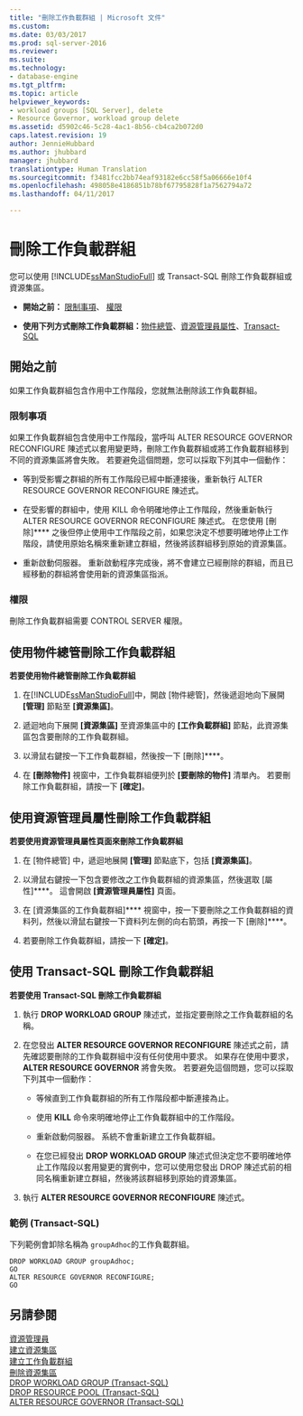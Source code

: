 ```yaml
---
title: "刪除工作負載群組 | Microsoft 文件"
ms.custom: 
ms.date: 03/03/2017
ms.prod: sql-server-2016
ms.reviewer: 
ms.suite: 
ms.technology:
- database-engine
ms.tgt_pltfrm: 
ms.topic: article
helpviewer_keywords:
- workload groups [SQL Server], delete
- Resource Governor, workload group delete
ms.assetid: d5902c46-5c28-4ac1-8b56-cb4ca2b072d0
caps.latest.revision: 19
author: JennieHubbard
ms.author: jhubbard
manager: jhubbard
translationtype: Human Translation
ms.sourcegitcommit: f3481fcc2bb74eaf93182e6cc58f5a06666e10f4
ms.openlocfilehash: 498058e4186851b78bf67795828f1a7562794a72
ms.lasthandoff: 04/11/2017

---
```

# <a name="delete-a-workload-group"></a>刪除工作負載群組
  您可以使用 [!INCLUDE[ssManStudioFull](../../includes/ssmanstudiofull-md.md)] 或 Transact-SQL 刪除工作負載群組或資源集區。  
  
-   **開始之前：**  [限制事項](#LimitationsRestrictions)、 [權限](#Permissions)  
  
-   **使用下列方式刪除工作負載群組：**[物件總管](#DelWGObjEx)、[資源管理員屬性](#DelWGRGProp)、[Transact-SQL](#DelWGTSQL)  
  
##  <a name="BeforeYouBegin"></a> 開始之前  
 如果工作負載群組包含作用中工作階段，您就無法刪除該工作負載群組。  
  
###  <a name="LimitationsRestrictions"></a> 限制事項  
 如果工作負載群組包含使用中工作階段，當呼叫 ALTER RESOURCE GOVERNOR RECONFIGURE 陳述式以套用變更時，刪除工作負載群組或將工作負載群組移到不同的資源集區將會失敗。 若要避免這個問題，您可以採取下列其中一個動作：  
  
-   等到受影響之群組的所有工作階段已經中斷連接後，重新執行 ALTER RESOURCE GOVERNOR RECONFIGURE 陳述式。  
  
-   在受影響的群組中，使用 KILL 命令明確地停止工作階段，然後重新執行 ALTER RESOURCE GOVERNOR RECONFIGURE 陳述式。 在您使用 [刪除]**** 之後但停止使用中工作階段之前，如果您決定不想要明確地停止工作階段，請使用原始名稱來重新建立群組，然後將該群組移到原始的資源集區。  
  
-   重新啟動伺服器。 重新啟動程序完成後，將不會建立已經刪除的群組，而且已經移動的群組將會使用新的資源集區指派。  
  
###  <a name="Permissions"></a> 權限  
 刪除工作負載群組需要 CONTROL SERVER 權限。  
  
##  <a name="DelWGObjEx"></a> 使用物件總管刪除工作負載群組  
 **若要使用物件總管刪除工作負載群組**  
  
1.  在[!INCLUDE[ssManStudioFull](../../includes/ssmanstudiofull-md.md)]中，開啟 [物件總管]，然後遞迴地向下展開 **[管理]** 節點至 **[資源集區]**。  
  
2.  遞迴地向下展開 **[資源集區]** 至資源集區中的 **[工作負載群組]** 節點，此資源集區包含要刪除的工作負載群組。  
  
3.  以滑鼠右鍵按一下工作負載群組，然後按一下 [刪除]****。  
  
4.  在 **[刪除物件]** 視窗中，工作負載群組便列於 **[要刪除的物件]** 清單內。 若要刪除工作負載群組，請按一下 **[確定]**。  
  
##  <a name="DelWGRGProp"></a> 使用資源管理員屬性刪除工作負載群組  
 **若要使用資源管理員屬性頁面來刪除工作負載群組**  
  
1.  在 [物件總管] 中，遞迴地展開 **[管理]** 節點底下，包括 **[資源集區]**。  
  
2.  以滑鼠右鍵按一下包含要修改之工作負載群組的資源集區，然後選取 [屬性]****。 這會開啟 **[資源管理員屬性]** 頁面。  
  
3.  在 [資源集區的工作負載群組]**** 視窗中，按一下要刪除之工作負載群組的資料列，然後以滑鼠右鍵按一下資料列左側的向右箭頭，再按一下 [刪除]****。  
  
4.  若要刪除工作負載群組，請按一下 **[確定]**。  
  
##  <a name="DelWGTSQL"></a> 使用 Transact-SQL 刪除工作負載群組  
 **若要使用 Transact-SQL 刪除工作負載群組**  
  
1.  執行 **DROP WORKLOAD GROUP** 陳述式，並指定要刪除之工作負載群組的名稱。  
  
2.  在您發出 **ALTER RESOURCE GOVERNOR RECONFIGURE** 陳述式之前，請先確認要刪除的工作負載群組中沒有任何使用中要求。 如果存在使用中要求， **ALTER RESOURCE GOVERNOR** 將會失敗。 若要避免這個問題，您可以採取下列其中一個動作：  
  
    -   等候直到工作負載群組的所有工作階段都中斷連接為止。  
  
    -   使用 **KILL** 命令來明確地停止工作負載群組中的工作階段。  
  
    -   重新啟動伺服器。 系統不會重新建立工作負載群組。  
  
    -   在您已經發出 **DROP WORKLOAD GROUP** 陳述式但決定您不要明確地停止工作階段以套用變更的實例中，您可以使用您發出 DROP 陳述式前的相同名稱重新建立群組，然後將該群組移到原始的資源集區。  
  
3.  執行 **ALTER RESOURCE GOVERNOR RECONFIGURE** 陳述式。  
  
### <a name="example-transact-sql"></a>範例 (Transact-SQL)  
 下列範例會卸除名稱為 `groupAdhoc`的工作負載群組。  
  
```  
DROP WORKLOAD GROUP groupAdhoc;  
GO  
ALTER RESOURCE GOVERNOR RECONFIGURE;  
GO  
```  
  
## <a name="see-also"></a>另請參閱  
 [資源管理員](../../relational-databases/resource-governor/resource-governor.md)   
 [建立資源集區](../../relational-databases/resource-governor/create-a-resource-pool.md)   
 [建立工作負載群組](../../relational-databases/resource-governor/create-a-workload-group.md)   
 [刪除資源集區](../../relational-databases/resource-governor/delete-a-resource-pool.md)   
 [DROP WORKLOAD GROUP &#40;Transact-SQL&#41;](../../t-sql/statements/drop-workload-group-transact-sql.md)   
 [DROP RESOURCE POOL &#40;Transact-SQL&#41;](../../t-sql/statements/drop-resource-pool-transact-sql.md)   
 [ALTER RESOURCE GOVERNOR &#40;Transact-SQL&#41;](../../t-sql/statements/alter-resource-governor-transact-sql.md)  
  
  
